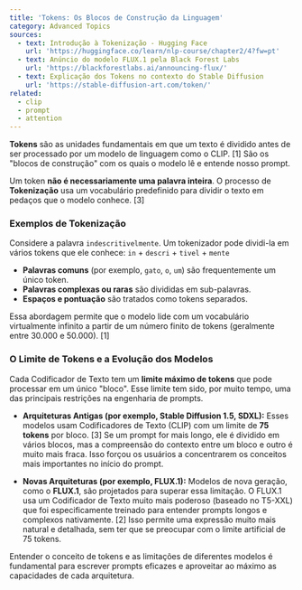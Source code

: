 ```yaml
---
title: 'Tokens: Os Blocos de Construção da Linguagem'
category: Advanced Topics
sources:
  - text: Introdução à Tokenização - Hugging Face
    url: 'https://huggingface.co/learn/nlp-course/chapter2/4?fw=pt'
  - text: Anúncio do modelo FLUX.1 pela Black Forest Labs
    url: 'https://blackforestlabs.ai/announcing-flux/'
  - text: Explicação dos Tokens no contexto do Stable Diffusion
    url: 'https://stable-diffusion-art.com/token/'
related:
  - clip
  - prompt
  - attention
---
```


**Tokens** são as unidades fundamentais em que um texto é dividido antes de ser processado por um modelo de linguagem como o CLIP. [1] São os "blocos de construção" com os quais o modelo lê e entende nosso prompt.

Um token **não é necessariamente uma palavra inteira**. O processo de **Tokenização** usa um vocabulário predefinido para dividir o texto em pedaços que o modelo conhece. [3]

### Exemplos de Tokenização

Considere a palavra `indescritivelmente`. Um tokenizador pode dividi-la em vários tokens que ele conhece:
`in` + `descri` + `tivel` + `mente`

- **Palavras comuns** (por exemplo, `gato`, `o`, `um`) são frequentemente um único token.
- **Palavras complexas ou raras** são divididas em sub-palavras.
- **Espaços e pontuação** são tratados como tokens separados.

Essa abordagem permite que o modelo lide com um vocabulário virtualmente infinito a partir de um número finito de tokens (geralmente entre 30.000 e 50.000). [1]

### O Limite de Tokens e a Evolução dos Modelos

Cada Codificador de Texto tem um **limite máximo de tokens** que pode processar em um único "bloco". Esse limite tem sido, por muito tempo, uma das principais restrições na engenharia de prompts.

- **Arquiteturas Antigas (por exemplo, Stable Diffusion 1.5, SDXL):**
  Esses modelos usam Codificadores de Texto (CLIP) com um limite de **75 tokens** por bloco. [3] Se um prompt for mais longo, ele é dividido em vários blocos, mas a compreensão do contexto entre um bloco e outro é muito mais fraca. Isso forçou os usuários a concentrarem os conceitos mais importantes no início do prompt.

- **Novas Arquiteturas (por exemplo, FLUX.1):**
  Modelos de nova geração, como o **FLUX.1**, são projetados para superar essa limitação. O FLUX.1 usa um Codificador de Texto muito mais poderoso (baseado no T5-XXL) que foi especificamente treinado para entender prompts longos e complexos nativamente. [2] Isso permite uma expressão muito mais natural e detalhada, sem ter que se preocupar com o limite artificial de 75 tokens.

Entender o conceito de tokens e as limitações de diferentes modelos é fundamental para escrever prompts eficazes e aproveitar ao máximo as capacidades de cada arquitetura.
